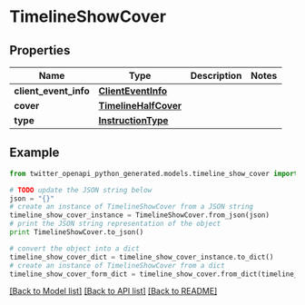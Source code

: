 # TimelineShowCover


## Properties

Name | Type | Description | Notes
------------ | ------------- | ------------- | -------------
**client_event_info** | [**ClientEventInfo**](ClientEventInfo.md) |  | 
**cover** | [**TimelineHalfCover**](TimelineHalfCover.md) |  | 
**type** | [**InstructionType**](InstructionType.md) |  | 

## Example

```python
from twitter_openapi_python_generated.models.timeline_show_cover import TimelineShowCover

# TODO update the JSON string below
json = "{}"
# create an instance of TimelineShowCover from a JSON string
timeline_show_cover_instance = TimelineShowCover.from_json(json)
# print the JSON string representation of the object
print TimelineShowCover.to_json()

# convert the object into a dict
timeline_show_cover_dict = timeline_show_cover_instance.to_dict()
# create an instance of TimelineShowCover from a dict
timeline_show_cover_form_dict = timeline_show_cover.from_dict(timeline_show_cover_dict)
```
[[Back to Model list]](../README.md#documentation-for-models) [[Back to API list]](../README.md#documentation-for-api-endpoints) [[Back to README]](../README.md)


